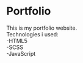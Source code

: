 # Portfolio
This is my portfolio website. <br />
Technologies i used: <br />
-HTML5 <br />
-SCSS <br />
-JavaScript <br />



